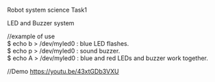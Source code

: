 Robot system science Task1  
 
 LED and Buzzer system  
   
   
 //example of use    
 $ echo b > /dev/myled0  :  blue LED flashes.  
 $ echo p > /dev/myled0  :  sound buzzer.  
 $ echo A > /dev/myled0  :  blue and red LEDs and buzzer work together. 

 //Demo
 https://youtu.be/43xtGDb3VXU
